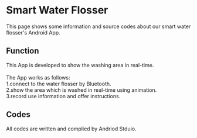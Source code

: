 # Smart Water Flosser

This page shows some information and source codes about our smart water flosser's Android App.

## Function

This App is developed to show the washing area in real-time.<br><br>
The App works as follows:<br>
1.connect to the water flosser by Bluetooth.<br>
2.show the area which is washed in real-time using animation.<br>
3.record use information and offer instructions.<br>

## Codes

All codes are written and complied by Andriod Stduio. 





